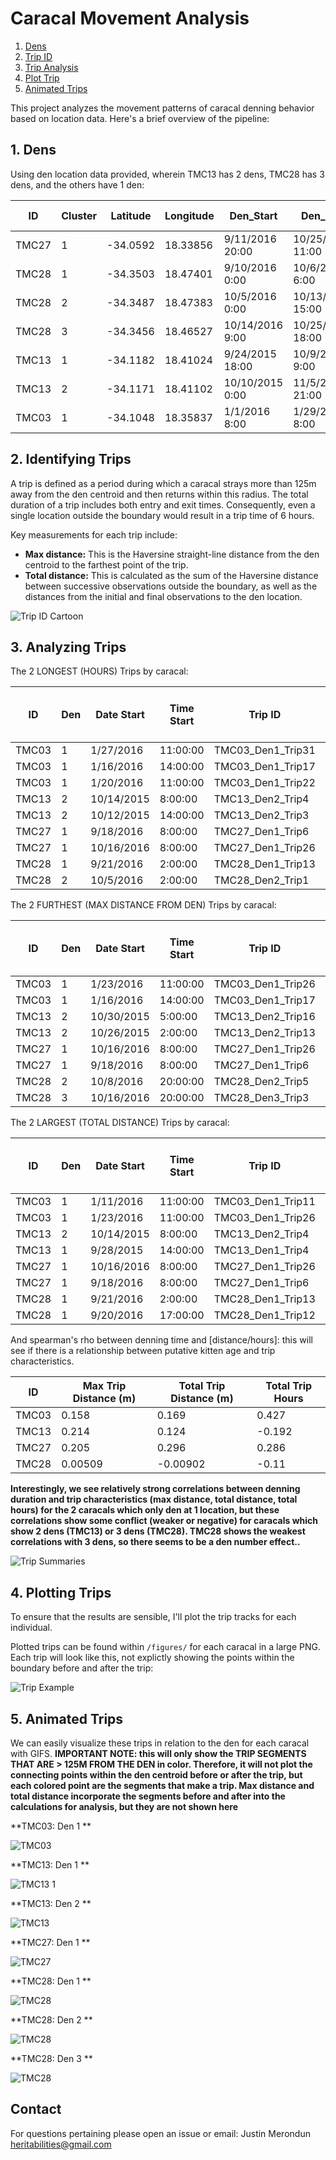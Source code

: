 # Caracal Movement Analysis

1. [Dens](#1-dens)
2. [Trip ID](#2-identifying-trips)
3. [Trip Analysis](#3-analyzing-trips)
4. [Plot Trip](#4-plotting-trips)
5. [Animated Trips](#5-animated-trips)

This project analyzes the movement patterns of caracal denning behavior based on location data. Here's a brief overview of the pipeline:

## 1. Dens

Using den location data provided, wherein TMC13 has 2 dens, TMC28 has 3 dens, and the others have 1 den:

| ID    | Cluster | Latitude | Longitude | Den_Start       | Den_End          | Dist_Urban (km) |
| ----- | ------- | -------- | --------- | --------------- | ---------------- | ---------- |
| TMC27 | 1       | -34.0592 | 18.33856  | 9/11/2016 20:00 | 10/25/2016 11:00 | 0.32       |
| TMC28 | 1       | -34.3503 | 18.47401  | 9/10/2016 0:00  | 10/6/2016 6:00   | 14.46      |
| TMC28 | 2       | -34.3487 | 18.47383  | 10/5/2016 0:00  | 10/13/2016 15:00 | 14.16      |
| TMC28 | 3       | -34.3456 | 18.46527  | 10/14/2016 9:00 | 10/25/2016 18:00 | 13.6       |
| TMC13 | 1       | -34.1182 | 18.41024  | 9/24/2015 18:00 | 10/9/2015 9:00   | 0.6        |
| TMC13 | 2       | -34.1171 | 18.41102  | 10/10/2015 0:00 | 11/5/2015 21:00  | 0.6        |
| TMC03 | 1       | -34.1048 | 18.35837  | 1/1/2016 8:00   | 1/29/2016 8:00   | 0.41       |

## 2. Identifying Trips

A trip is defined as a period during which a caracal strays more than 125m away from the den centroid and then returns within this radius. The total duration of a trip includes both entry and exit times. Consequently, even a single location outside the boundary would result in a trip time of 6 hours.

Key measurements for each trip include:

- **Max distance:** This is the Haversine straight-line distance from the den centroid to the farthest point of the trip.
- **Total distance:** This is calculated as the sum of the Haversine distance between successive observations outside the boundary, as well as the distances from the initial and final observations to the den location. 

![Trip ID Cartoon](figures/Cartoon_Trip.png)

## 3. Analyzing Trips

The 2 LONGEST (HOURS) Trips by caracal:

| ID    | Den  | Date Start | Time Start | Trip ID           | Max Trip Distance (m) | Total Trip Distance (m) | Total Trip Hours |
| ----- | ---- | ---------- | ---------- | ----------------- | --------------------- | ----------------------- | ---------------- |
| TMC03 | 1    | 1/27/2016  | 11:00:00   | TMC03_Den1_Trip31 | 2921                  | 7533                    | 27               |
| TMC03 | 1    | 1/16/2016  | 14:00:00   | TMC03_Den1_Trip17 | 3003                  | 6052                    | 24               |
| TMC03 | 1    | 1/20/2016  | 11:00:00   | TMC03_Den1_Trip22 | 1104                  | 3965                    | 24               |
| TMC13 | 2    | 10/14/2015 | 8:00:00    | TMC13_Den2_Trip4  | 1414                  | 9071                    | 48               |
| TMC13 | 2    | 10/12/2015 | 14:00:00   | TMC13_Den2_Trip3  | 1625                  | 4180                    | 39               |
| TMC27 | 1    | 9/18/2016  | 8:00:00    | TMC27_Den1_Trip6  | 3648                  | 11168                   | 72               |
| TMC27 | 1    | 10/16/2016 | 8:00:00    | TMC27_Den1_Trip26 | 3667                  | 11249                   | 66               |
| TMC28 | 1    | 9/21/2016  | 2:00:00    | TMC28_Den1_Trip13 | 1397                  | 4898                    | 27               |
| TMC28 | 2    | 10/5/2016  | 2:00:00    | TMC28_Den2_Trip1  | 695                   | 2964                    | 24               |

The 2 FURTHEST (MAX DISTANCE FROM DEN) Trips by caracal:      

| ID    | Den  | Date Start | Time Start | Trip ID           | Max Trip Distance (m) | Total Trip Distance (m) | Total Trip Hours |
| ----- | ---- | ---------- | ---------- | ----------------- | --------------------- | ----------------------- | ---------------- |
| TMC03 | 1    | 1/23/2016  | 11:00:00   | TMC03_Den1_Trip26 | 3021                  | 7538                    | 21               |
| TMC03 | 1    | 1/16/2016  | 14:00:00   | TMC03_Den1_Trip17 | 3003                  | 6052                    | 24               |
| TMC13 | 2    | 10/30/2015 | 5:00:00    | TMC13_Den2_Trip16 | 2137                  | 4924                    | 21               |
| TMC13 | 2    | 10/26/2015 | 2:00:00    | TMC13_Den2_Trip13 | 1951                  | 4399                    | 30               |
| TMC27 | 1    | 10/16/2016 | 8:00:00    | TMC27_Den1_Trip26 | 3667                  | 11249                   | 66               |
| TMC27 | 1    | 9/18/2016  | 8:00:00    | TMC27_Den1_Trip6  | 3648                  | 11168                   | 72               |
| TMC28 | 2    | 10/8/2016  | 20:00:00   | TMC28_Den2_Trip5  | 1731                  | 3398                    | 6                |
| TMC28 | 3    | 10/16/2016 | 20:00:00   | TMC28_Den3_Trip3  | 1707                  | 3440                    | 6                |

The 2 LARGEST (TOTAL DISTANCE) Trips by caracal:              

| ID    | Den  | Date Start | Time Start | Trip ID           | Max Trip Distance (m) | Total Trip Distance (m) | Total Trip Hours |
| ----- | ---- | ---------- | ---------- | ----------------- | --------------------- | ----------------------- | ---------------- |
| TMC03 | 1    | 1/11/2016  | 11:00:00   | TMC03_Den1_Trip11 | 2958                  | 7978                    | 18               |
| TMC03 | 1    | 1/23/2016  | 11:00:00   | TMC03_Den1_Trip26 | 3021                  | 7538                    | 21               |
| TMC13 | 2    | 10/14/2015 | 8:00:00    | TMC13_Den2_Trip4  | 1414                  | 9071                    | 48               |
| TMC13 | 1    | 9/28/2015  | 14:00:00   | TMC13_Den1_Trip4  | 1654                  | 6379                    | 24               |
| TMC27 | 1    | 10/16/2016 | 8:00:00    | TMC27_Den1_Trip26 | 3667                  | 11249                   | 66               |
| TMC27 | 1    | 9/18/2016  | 8:00:00    | TMC27_Den1_Trip6  | 3648                  | 11168                   | 72               |
| TMC28 | 1    | 9/21/2016  | 2:00:00    | TMC28_Den1_Trip13 | 1397                  | 4898                    | 27               |
| TMC28 | 1    | 9/20/2016  | 17:00:00   | TMC28_Den1_Trip12 | 1327                  | 4009                    | 9                |

And spearman's rho between denning time and [distance/hours]: this will see if there is a relationship between putative kitten age and trip characteristics.  

| ID    | Max Trip Distance (m) | Total Trip Distance (m) | Total Trip Hours |
| ----- | --------------------- | ----------------------- | ---------------- |
| TMC03 | 0.158                 | 0.169                   | 0.427            |
| TMC13 | 0.214                 | 0.124                   | -0.192           |
| TMC27 | 0.205                 | 0.296                   | 0.286            |
| TMC28 | 0.00509               | -0.00902                | -0.11            |

**Interestingly, we see relatively strong correlations between denning duration and trip characteristics (max distance, total distance, total hours) for the 2 caracals which only den at 1 location, but these correlations show some conflict (weaker or negative) for caracals which show 2 dens (TMC13) or 3 dens (TMC28). TMC28 shows the weakest correlations with 3 dens, so there seems to be a den number effect..**

![Trip Summaries](figures/Caracal_Trip_Stats_125m-2023JULY27.png)

## 4. Plotting Trips

To ensure that the results are sensible, I'll plot the trip tracks for each individual. 

Plotted trips can be found within `/figures/` for each caracal in a large PNG. Each trip will look like this, not explictly showing the points within the boundary before and after the trip:

![Trip Example](figures/Example_Trip.PNG) 

## 5. Animated Trips

We can easily visualize these trips in relation to the den for each caracal with GIFS. **IMPORTANT NOTE: this will only show the TRIP SEGMENTS THAT ARE > 125M FROM THE DEN in color. Therefore, it will not plot the connecting points within the den centroid before or after the trip, but each colored point are the segments that make a trip. Max distance and total distance incorporate the segments before and after into the calculations for analysis, but they are not shown here** 

**TMC03: Den 1 **

![TMC03](figures/TMC03_1.gif) 


**TMC13: Den 1 **

![TMC13 1](figures/TMC13_1.gif) 


**TMC13: Den 2 **

![TMC13](figures/TMC13_2.gif) 


**TMC27: Den 1 **

![TMC27](figures/TMC27_1.gif) 


**TMC28: Den 1 **

![TMC28](figures/TMC28_1.gif) 


**TMC28: Den 2 **

![TMC28](figures/TMC28_2.gif) 


**TMC28: Den 3 **

![TMC28](figures/TMC28_3.gif) 

## Contact

For questions pertaining please open an issue or email: Justin Merondun heritabilities@gmail.com 
